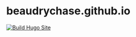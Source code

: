 # beaudrychase.github.io
[![Build Hugo Site](https://github.com/beaudrychase/beaudrychase.github.io/actions/workflows/hugo-deploy.yml/badge.svg)](https://github.com/beaudrychase/beaudrychase.github.io/actions/workflows/hugo-deploy.yml)
